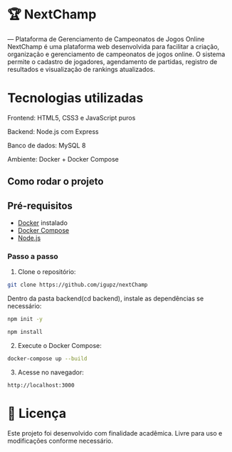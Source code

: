 # 🏆 NextChamp
— Plataforma de Gerenciamento de Campeonatos de Jogos Online NextChamp é uma plataforma web desenvolvida para facilitar a criação, organização e gerenciamento de campeonatos de jogos online. O sistema permite o cadastro de jogadores, agendamento de partidas, registro de resultados e visualização de rankings atualizados.

# Tecnologias utilizadas 

Frontend: HTML5, CSS3 e JavaScript puros

Backend: Node.js com Express

Banco de dados: MySQL 8

Ambiente: Docker + Docker Compose

## Como rodar o projeto

## Pré-requisitos

- [Docker](https://www.docker.com/) instalado
- [Docker Compose](https://docs.docker.com/compose/)
- [Node.js]([https://docs.docker.com/compose/](https://nodejs.org/pt))

### Passo a passo

1. Clone o repositório:

```bash
git clone https://github.com/igupz/nextChamp
```
Dentro da pasta backend(cd backend), instale as dependências se necessário: <br /> 

```bash
npm init -y 
```
```bash
npm install
```

2. Execute o Docker Compose:

```bash
docker-compose up --build
```

3. Acesse no navegador:

```
http://localhost:3000
```


# 📃 Licença
Este projeto foi desenvolvido com finalidade acadêmica. Livre para uso e modificações conforme necessário.


